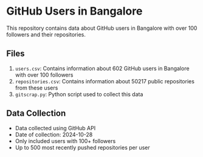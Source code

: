 # GitHub Users in Bangalore

This repository contains data about GitHub users in Bangalore with over 100 followers and their repositories.

## Files

1. `users.csv`: Contains information about 602 GitHub users in Bangalore with over 100 followers
2. `repositories.csv`: Contains information about 50217 public repositories from these users
3. `gitscrap.py`: Python script used to collect this data

## Data Collection

- Data collected using GitHub API
- Date of collection: 2024-10-28
- Only included users with 100+ followers
- Up to 500 most recently pushed repositories per user

